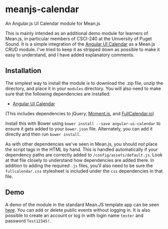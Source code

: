 # meanjs-calendar

An Angular.js UI Calendar module for Mean.js

This is mainly intended as an additional demo module for learners of Mean.js, in particular members of CSCI-240 at the University of Puget Sound. It is a simple integration of the [Angular UI Calendar](http://angular-ui.github.io/ui-calendar/) as a Mean.js CRUD module. I've tried to keep it as stripped down as possible to make it easy to understand, and I have added explanatory comments.

## Installation

The simplest way to install the module is to download the .zip file, unzip the directory, and place it in your `modules` directory. You will also need to make sure that the following dependencies are installed:

* [Angular UI Calendar](https://github.com/angular-ui/ui-calendar)

(This includes dependencies to jQuery, [Moment.js](http://momentjs.com/docs/), and  [FullCalendar.io](http://fullcalendar.io/download/))

Install this with Bower using `bower install --save angular-ui-calendar` to ensure it gets added to your `bower.json` file. Alternately, you can add it directly and then run `bower install`.


As with other dependencies we've seen in Mean.js, you should *not* place the script tags in the HTML by hand. This is handled automatically if your dependency paths are correctly added to `/config/assets/default.js`. Look at that file closely to understand how dependencies are added there. In addition to adding the required `.js` files, you'll also need to be sure the `fullcalendar.css` stylesheet is included under the `css` dependencies in that file.


## Demo

A demo of the module in the standard Mean.JS template app can be seen [here](https://boiling-thicket-12784.herokuapp.com/). You can add or delete public events without logging in. It is also possible to create an account or log in with login name `tester` and password `Test12345!`.

